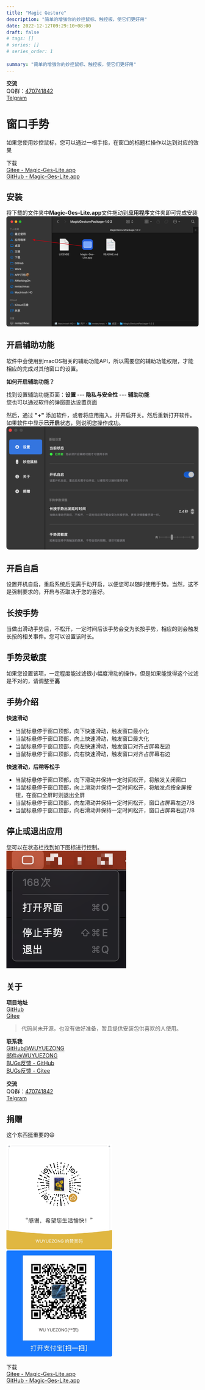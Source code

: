 ```yaml
---
title: "Magic Gesture"
description: "简单的增强你的妙控鼠标、触控板，使它们更好用"
date: 2022-12-12T09:29:10+08:00
draft: false
# tags: []
# series: []
# series_order: 1

summary: "简单的增强你的妙控鼠标、触控板，使它们更好用"
---
```


**交流**  
QQ群：[470741842]()  
[Telgram](https://t.me/magicgesture)

# 窗口手势

如果您使用妙控鼠标，您可以通过一根手指，在窗口的标题栏操作以达到对应的效果

下载  
[Gitee - Magic-Ges-Lite.app](https://gitee.com/rn-wyz/MagicGesturePackage/archive/refs/tags/1.0.zip)  
[GitHub - Magic-Ges-Lite.app](https://github.com/WUYUEZONG/MagicGesturePackage/archive/refs/tags/1.0.zip)

## 安装

将下载的文件夹中**Magic-Ges-Lite.app**文件拖动到**应用程序**文件夹即可完成安装
![](2.png)




## 开启辅助功能
软件中会使用到macOS相关的辅助功能API，所以需要您的辅助功能权限，才能相应的完成对其他窗口的设置。

**如何开启辅助功能？**

找到设置辅助功能页面：**设置 --- 隐私与安全性 --- 辅助功能**  
您也可以通过软件的弹窗直达设置页面

然后，通过 **"+"** 添加软件，或者将应用拖入。并开启开关。然后重新打开软件。
如果软件中显示**已开启**状态，则说明您操作成功。
![](0.png)

## 开启自启

设置开机自启，重启系统后无需手动开启，以便您可以随时使用手势。当然，这不是强制要求的，开启与否取决于您的喜好。

## 长按手势

当做出滑动手势后，不松开，一定时间后该手势会变为长按手势，相应的则会触发长按的相关事件。您可以设置该时长。

## 手势灵敏度

如果您设置该项，一定程度能过滤很小幅度滑动的操作，但是如果能觉得这个过滤是不对的，请调整至**高**

## 手势介绍

**快速滑动**

- 当鼠标悬停于窗口顶部，向下快速滑动，触发窗口最小化
- 当鼠标悬停于窗口顶部，向上快速滑动，触发窗口最大化
- 当鼠标悬停于窗口顶部，向左快速滑动，触发窗口对齐占屏幕左边
- 当鼠标悬停于窗口顶部，向右快速滑动，触发窗口对齐占屏幕右边

**快速滑动，后稍等松手**

- 当鼠标悬停于窗口顶部，向下滑动并保持一定时间松开，将触发关闭窗口
- 当鼠标悬停于窗口顶部，向上滑动并保持一定时间松开，将触发点按全屏按钮，在窗口全屏时则退出全屏
- 当鼠标悬停于窗口顶部，向左滑动并保持一定时间松开，窗口占屏幕左边7/8
- 当鼠标悬停于窗口顶部，向右滑动并保持一定时间松开，窗口占屏幕右边7/8

## 停止或退出应用

您可以在状态栏找到如下图标进行控制。
![](1.png)

## 关于

**项目地址**  
[GitHub](https://github.com/WUYUEZONG/MagicGesturePackage)  
[Gitee](https://gitee.com/rn-wyz/MagicGesturePackage)

> 代码尚未开源，也没有做好准备，暂且提供安装包供喜欢的人使用。

**联系我**  
[GitHub@WUYUEZONG](https://github.com/WUYUEZONG)  
[邮件@WUYUEZONG](mailto:w.yzong@outlook.com)  
[BUGs反馈 - GitHub](https://github.com/WUYUEZONG/MagicGesturePackage/issues)  
[BUGs反馈 - Gitee](https://gitee.com/rn-wyz/MagicGesturePackage/issues)

**交流**  
QQ群：[470741842]()  
[Telgram](https://t.me/magicgesture)


## 捐赠

这个东西挺重要的😄

<img src="5.png" style="width: 208pt; border-radius: 3pt;"/>
<img src="zfb.jpeg" style="width: 208pt; border-radius: 3pt;"/>

下载  
[Gitee - Magic-Ges-Lite.app](https://gitee.com/rn-wyz/MagicGesturePackage/archive/refs/tags/1.0.zip)  
[GitHub - Magic-Ges-Lite.app](https://github.com/WUYUEZONG/MagicGesturePackage/archive/refs/tags/1.0.zip)